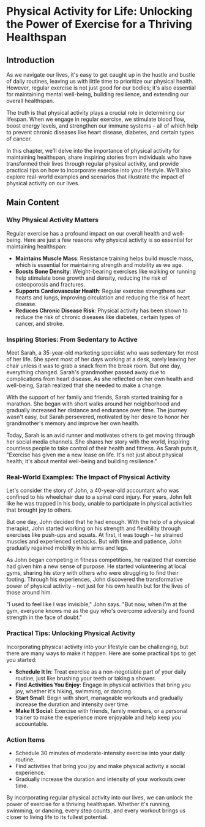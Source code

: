 # Physical Activity for Life: Unlocking the Power of Exercise for a Thriving Healthspan

## Introduction

As we navigate our lives, it's easy to get caught up in the hustle and bustle of daily routines, leaving us with little time to prioritize our physical health. However, regular exercise is not just good for our bodies; it's also essential for maintaining mental well-being, building resilience, and extending our overall healthspan.

The truth is that physical activity plays a crucial role in determining our lifespan. When we engage in regular exercise, we stimulate blood flow, boost energy levels, and strengthen our immune systems – all of which help to prevent chronic diseases like heart disease, diabetes, and certain types of cancer.

In this chapter, we'll delve into the importance of physical activity for maintaining healthspan, share inspiring stories from individuals who have transformed their lives through regular physical activity, and provide practical tips on how to incorporate exercise into your lifestyle. We'll also explore real-world examples and scenarios that illustrate the impact of physical activity on our lives.

## Main Content

### Why Physical Activity Matters

Regular exercise has a profound impact on our overall health and well-being. Here are just a few reasons why physical activity is so essential for maintaining healthspan:

*   **Maintains Muscle Mass**: Resistance training helps build muscle mass, which is essential for maintaining strength and mobility as we age.
*   **Boosts Bone Density**: Weight-bearing exercises like walking or running help stimulate bone growth and density, reducing the risk of osteoporosis and fractures.
*   **Supports Cardiovascular Health**: Regular exercise strengthens our hearts and lungs, improving circulation and reducing the risk of heart disease.
*   **Reduces Chronic Disease Risk**: Physical activity has been shown to reduce the risk of chronic diseases like diabetes, certain types of cancer, and stroke.

### Inspiring Stories: From Sedentary to Active

Meet Sarah, a 35-year-old marketing specialist who was sedentary for most of her life. She spent most of her days working at a desk, rarely leaving her chair unless it was to grab a snack from the break room. But one day, everything changed. Sarah's grandmother passed away due to complications from heart disease. As she reflected on her own health and well-being, Sarah realized that she needed to make a change.

With the support of her family and friends, Sarah started training for a marathon. She began with short walks around her neighborhood and gradually increased her distance and endurance over time. The journey wasn't easy, but Sarah persevered, motivated by her desire to honor her grandmother's memory and improve her own health.

Today, Sarah is an avid runner and motivates others to get moving through her social media channels. She shares her story with the world, inspiring countless people to take control of their health and fitness. As Sarah puts it, "Exercise has given me a new lease on life. It's not just about physical health; it's about mental well-being and building resilience."

### Real-World Examples: The Impact of Physical Activity

Let's consider the story of John, a 40-year-old accountant who was confined to his wheelchair due to a spinal cord injury. For years, John felt like he was trapped in his body, unable to participate in physical activities that brought joy to others.

But one day, John decided that he had enough. With the help of a physical therapist, John started working on his strength and flexibility through exercises like push-ups and squats. At first, it was tough – he strained muscles and experienced setbacks. But with time and patience, John gradually regained mobility in his arms and legs.

As John began competing in fitness competitions, he realized that exercise had given him a new sense of purpose. He started volunteering at local gyms, sharing his story with others who were struggling to find their footing. Through his experiences, John discovered the transformative power of physical activity – not just for his own health but for the lives of those around him.

"I used to feel like I was invisible," John says. "But now, when I'm at the gym, everyone knows me as the guy who's overcome adversity and found strength in the face of doubt."

### Practical Tips: Unlocking Physical Activity

Incorporating physical activity into your lifestyle can be challenging, but there are many ways to make it happen. Here are some practical tips to get you started:

*   **Schedule It In**: Treat exercise as a non-negotiable part of your daily routine, just like brushing your teeth or taking a shower.
*   **Find Activities You Enjoy**: Engage in physical activities that bring you joy, whether it's hiking, swimming, or dancing.
*   **Start Small**: Begin with short, manageable workouts and gradually increase the duration and intensity over time.
*   **Make It Social**: Exercise with friends, family members, or a personal trainer to make the experience more enjoyable and help keep you accountable.

### Action Items

*   Schedule 30 minutes of moderate-intensity exercise into your daily routine.
*   Find activities that bring you joy and make physical activity a social experience.
*   Gradually increase the duration and intensity of your workouts over time.

By incorporating regular physical activity into our lives, we can unlock the power of exercise for a thriving healthspan. Whether it's running, swimming, or dancing, every step counts, and every workout brings us closer to living life to its fullest potential.

